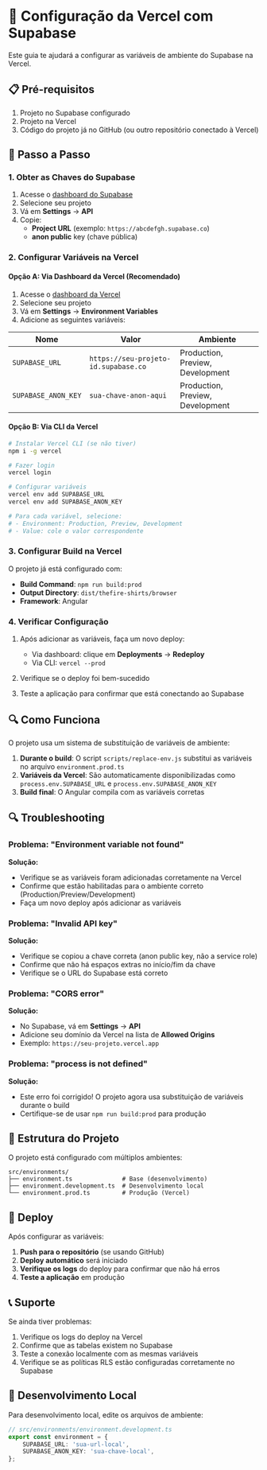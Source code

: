 # 🚀 Configuração da Vercel com Supabase

Este guia te ajudará a configurar as variáveis de ambiente do Supabase na Vercel.

## 📋 Pré-requisitos

1. Projeto no Supabase configurado
2. Projeto na Vercel
3. Código do projeto já no GitHub (ou outro repositório conectado à Vercel)

## 🔧 Passo a Passo

### 1. Obter as Chaves do Supabase

1. Acesse o [dashboard do Supabase](https://supabase.com/dashboard)
2. Selecione seu projeto
3. Vá em **Settings** → **API**
4. Copie:
   - **Project URL** (exemplo: `https://abcdefgh.supabase.co`)
   - **anon public** key (chave pública)

### 2. Configurar Variáveis na Vercel

#### Opção A: Via Dashboard da Vercel (Recomendado)

1. Acesse o [dashboard da Vercel](https://vercel.com/dashboard)
2. Selecione seu projeto
3. Vá em **Settings** → **Environment Variables**
4. Adicione as seguintes variáveis:

| Nome | Valor | Ambiente |
|------|-------|----------|
| `SUPABASE_URL` | `https://seu-projeto-id.supabase.co` | Production, Preview, Development |
| `SUPABASE_ANON_KEY` | `sua-chave-anon-aqui` | Production, Preview, Development |

#### Opção B: Via CLI da Vercel

```bash
# Instalar Vercel CLI (se não tiver)
npm i -g vercel

# Fazer login
vercel login

# Configurar variáveis
vercel env add SUPABASE_URL
vercel env add SUPABASE_ANON_KEY

# Para cada variável, selecione:
# - Environment: Production, Preview, Development
# - Value: cole o valor correspondente
```

### 3. Configurar Build na Vercel

O projeto já está configurado com:

- **Build Command**: `npm run build:prod`
- **Output Directory**: `dist/thefire-shirts/browser`
- **Framework**: Angular

### 4. Verificar Configuração

1. Após adicionar as variáveis, faça um novo deploy:
   - Via dashboard: clique em **Deployments** → **Redeploy**
   - Via CLI: `vercel --prod`

2. Verifique se o deploy foi bem-sucedido
3. Teste a aplicação para confirmar que está conectando ao Supabase

## 🔍 Como Funciona

O projeto usa um sistema de substituição de variáveis de ambiente:

1. **Durante o build**: O script `scripts/replace-env.js` substitui as variáveis no arquivo `environment.prod.ts`
2. **Variáveis da Vercel**: São automaticamente disponibilizadas como `process.env.SUPABASE_URL` e `process.env.SUPABASE_ANON_KEY`
3. **Build final**: O Angular compila com as variáveis corretas

## 🔍 Troubleshooting

### Problema: "Environment variable not found"

**Solução:**
- Verifique se as variáveis foram adicionadas corretamente na Vercel
- Confirme que estão habilitadas para o ambiente correto (Production/Preview/Development)
- Faça um novo deploy após adicionar as variáveis

### Problema: "Invalid API key"

**Solução:**
- Verifique se copiou a chave correta (anon public key, não a service role)
- Confirme que não há espaços extras no início/fim da chave
- Verifique se o URL do Supabase está correto

### Problema: "CORS error"

**Solução:**
- No Supabase, vá em **Settings** → **API**
- Adicione seu domínio da Vercel na lista de **Allowed Origins**
- Exemplo: `https://seu-projeto.vercel.app`

### Problema: "process is not defined"

**Solução:**
- Este erro foi corrigido! O projeto agora usa substituição de variáveis durante o build
- Certifique-se de usar `npm run build:prod` para produção

## 📝 Estrutura do Projeto

O projeto está configurado com múltiplos ambientes:

```
src/environments/
├── environment.ts              # Base (desenvolvimento)
├── environment.development.ts  # Desenvolvimento local
└── environment.prod.ts         # Produção (Vercel)
```

## 🚀 Deploy

Após configurar as variáveis:

1. **Push para o repositório** (se usando GitHub)
2. **Deploy automático** será iniciado
3. **Verifique os logs** do deploy para confirmar que não há erros
4. **Teste a aplicação** em produção

## 📞 Suporte

Se ainda tiver problemas:

1. Verifique os logs do deploy na Vercel
2. Confirme que as tabelas existem no Supabase
3. Teste a conexão localmente com as mesmas variáveis
4. Verifique se as políticas RLS estão configuradas corretamente no Supabase

## 🔧 Desenvolvimento Local

Para desenvolvimento local, edite os arquivos de ambiente:

```typescript
// src/environments/environment.development.ts
export const environment = {
    SUPABASE_URL: 'sua-url-local',
    SUPABASE_ANON_KEY: 'sua-chave-local',
};
```
